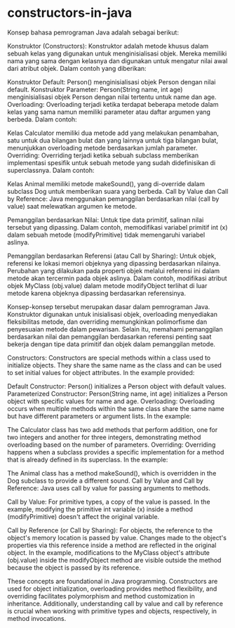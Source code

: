 # constructors-in-java

Konsep bahasa pemrograman Java adalah sebagai berikut:

Konstruktor (Constructors):
Konstruktor adalah metode khusus dalam sebuah kelas yang digunakan untuk menginisialisasi objek. Mereka memiliki nama yang sama dengan kelasnya dan digunakan untuk mengatur nilai awal dari atribut objek. Dalam contoh yang diberikan:

Konstruktor Default: Person() menginisialisasi objek Person dengan nilai default.
Konstruktor Parameter: Person(String name, int age) menginisialisasi objek Person dengan nilai tertentu untuk name dan age.
Overloading:
Overloading terjadi ketika terdapat beberapa metode dalam kelas yang sama namun memiliki parameter atau daftar argumen yang berbeda. Dalam contoh:

Kelas Calculator memiliki dua metode add yang melakukan penambahan, satu untuk dua bilangan bulat dan yang lainnya untuk tiga bilangan bulat, menunjukkan overloading metode berdasarkan jumlah parameter.
Overriding:
Overriding terjadi ketika sebuah subclass memberikan implementasi spesifik untuk sebuah metode yang sudah didefinisikan di superclassnya. Dalam contoh:

Kelas Animal memiliki metode makeSound(), yang di-override dalam subclass Dog untuk memberikan suara yang berbeda.
Call by Value dan Call by Reference:
Java menggunakan pemanggilan berdasarkan nilai (call by value) saat melewatkan argumen ke metode.

Pemanggilan berdasarkan Nilai: Untuk tipe data primitif, salinan nilai tersebut yang dipassing. Dalam contoh, memodifikasi variabel primitif int (x) dalam sebuah metode (modifyPrimitive) tidak memengaruhi variabel aslinya.

Pemanggilan berdasarkan Referensi (atau Call by Sharing): Untuk objek, referensi ke lokasi memori objeknya yang dipassing berdasarkan nilainya. Perubahan yang dilakukan pada properti objek melalui referensi ini dalam metode akan tercermin pada objek aslinya. Dalam contoh, modifikasi atribut objek MyClass (obj.value) dalam metode modifyObject terlihat di luar metode karena objeknya dipassing berdasarkan referensinya.

Konsep-konsep tersebut merupakan dasar dalam pemrograman Java. Konstruktor digunakan untuk inisialisasi objek, overloading menyediakan fleksibilitas metode, dan overriding memungkinkan polimorfisme dan penyesuaian metode dalam pewarisan. Selain itu, memahami pemanggilan berdasarkan nilai dan pemanggilan berdasarkan referensi penting saat bekerja dengan tipe data primitif dan objek dalam pemanggilan metode.

Constructors:
Constructors are special methods within a class used to initialize objects. They share the same name as the class and can be used to set initial values for object attributes. In the example provided:

Default Constructor: Person() initializes a Person object with default values.
Parameterized Constructor: Person(String name, int age) initializes a Person object with specific values for name and age.
Overloading:
Overloading occurs when multiple methods within the same class share the same name but have different parameters or argument lists. In the example:

The Calculator class has two add methods that perform addition, one for two integers and another for three integers, demonstrating method overloading based on the number of parameters.
Overriding:
Overriding happens when a subclass provides a specific implementation for a method that is already defined in its superclass. In the example:

The Animal class has a method makeSound(), which is overridden in the Dog subclass to provide a different sound.
Call by Value and Call by Reference:
Java uses call by value for passing arguments to methods.

Call by Value: For primitive types, a copy of the value is passed. In the example, modifying the primitive int variable (x) inside a method (modifyPrimitive) doesn't affect the original variable.

Call by Reference (or Call by Sharing): For objects, the reference to the object's memory location is passed by value. Changes made to the object's properties via this reference inside a method are reflected in the original object. In the example, modifications to the MyClass object's attribute (obj.value) inside the modifyObject method are visible outside the method because the object is passed by its reference.

These concepts are foundational in Java programming. Constructors are used for object initialization, overloading provides method flexibility, and overriding facilitates polymorphism and method customization in inheritance. Additionally, understanding call by value and call by reference is crucial when working with primitive types and objects, respectively, in method invocations.
